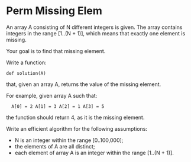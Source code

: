 # Perm Missing Elem
An array A consisting of N different integers is given. The array contains integers in the range [1..(N + 1)], which means that exactly one element is missing.

Your goal is to find that missing element.

Write a function:

`def solution(A)`

that, given an array A, returns the value of the missing element.

For example, given array A such that:

`  A[0] = 2
  A[1] = 3
  A[2] = 1
  A[3] = 5`

the function should return 4, as it is the missing element.

Write an efficient algorithm for the following assumptions:

* N is an integer within the range [0..100,000];
* the elements of A are all distinct;
* each element of array A is an integer within the range [1..(N + 1)].